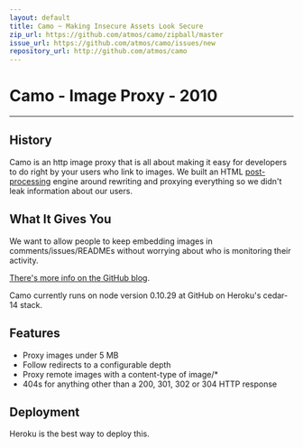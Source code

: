 ```yaml
---
layout: default
title: Camo ~ Making Insecure Assets Look Secure
zip_url: https://github.com/atmos/camo/zipball/master
issue_url: https://github.com/atmos/camo/issues/new
repository_url: http://github.com/atmos/camo
---
```


<h1>Camo - Image Proxy - 2010</h1>
<hr/>

<h2>History</h2>

Camo is an http image proxy that is all about making it easy for developers to do right by your users who link to images. We built an HTML [post-processing](https://github.com/jch/html-pipeline) engine around rewriting and proxying everything so we didn't leak information about our users.

<h2>What It Gives You</h2>

We want to allow people to keep embedding images in comments/issues/READMEs without worrying about who is monitoring their activity.

[There's more info on the GitHub blog](https://github.com/blog/743).

Camo currently runs on node version 0.10.29 at GitHub on Heroku's cedar-14 stack.

<h2>Features</h2>
<ul>
  <li>Proxy images under 5 MB</li>
  <li>Follow redirects to a configurable depth</li>
  <li>Proxy remote images with a content-type of image/*</li>
  <li>404s for anything other than a 200, 301, 302 or 304 HTTP response</li>
</ul>

<h2>Deployment</h2>

Heroku is the best way to deploy this.
